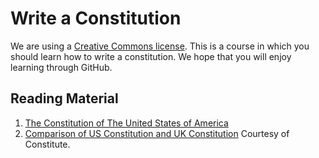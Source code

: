# Write a Constitution
We are using a [Creative Commons license](http://creativecommons.org/licenses/by-nc-sa/4.0/legalcode).
This is a course in which you should learn how to write a constitution. We hope that you will enjoy learning through GitHub.
## Reading Material
1. [The Constitution of The United States of America](http://www.gpo.gov/fdsys/pkg/CDOC-110hdoc50/pdf/CDOC-110hdoc50.pdf)
2. [Comparison of US Constitution and UK Constitution](https://www.constituteproject.org/search?lang=en&compare=United_Kingdom_2013&compare=United_States_of_America_1992)
Courtesy of Constitute.
